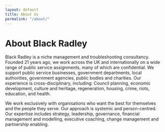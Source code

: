 ```yaml
---
layout: default
title: About Us
permalink: "/about/"
---
```

# About Black Radley

Black Radley is a niche management and troubleshooting consultancy.  Founded 21 years ago, we work across the UK and internationally on a wide range of public service assignments, many of which are confidential.  We support public service businesses, government departments, local authorities, government agencies, public bodies and charities.  Our experience is cross-disciplinary, including: Council planning, economic development, culture and heritage, regeneration, housing, crime, riots, education, and health.

We work exclusively with organisations who want the best for themselves and the people they serve.  Our approach is systemic and person-centred.  Our expertise includes strategy, leadership, governance, financial management and modelling, executive coaching, change management and partnership enabling.
